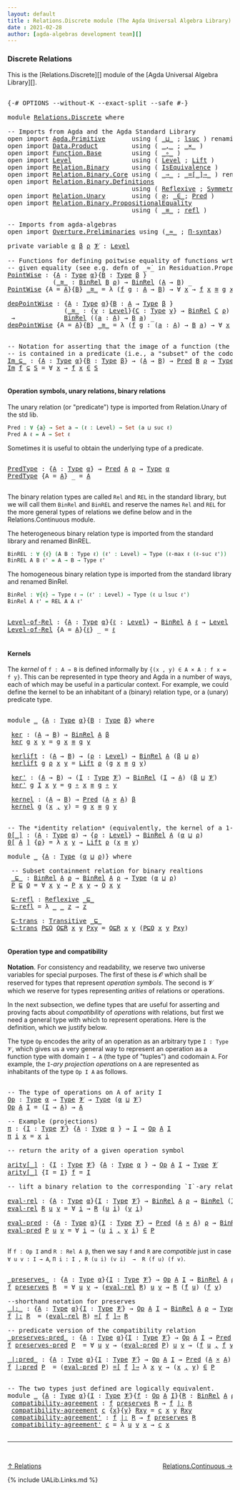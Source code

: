 ```yaml
---
layout: default
title : Relations.Discrete module (The Agda Universal Algebra Library)
date : 2021-02-28
author: [agda-algebras development team][]
---
```


### <a id="discrete-relations">Discrete Relations</a>

This is the [Relations.Discrete][] module of the [Agda Universal Algebra Library][].

<pre class="Agda">

<a id="313" class="Symbol">{-#</a> <a id="317" class="Keyword">OPTIONS</a> <a id="325" class="Pragma">--without-K</a> <a id="337" class="Pragma">--exact-split</a> <a id="351" class="Pragma">--safe</a> <a id="358" class="Symbol">#-}</a>

<a id="363" class="Keyword">module</a> <a id="370" href="Relations.Discrete.html" class="Module">Relations.Discrete</a> <a id="389" class="Keyword">where</a>

<a id="396" class="Comment">-- Imports from Agda and the Agda Standard Library</a>
<a id="447" class="Keyword">open</a> <a id="452" class="Keyword">import</a> <a id="459" href="Agda.Primitive.html" class="Module">Agda.Primitive</a>       <a id="480" class="Keyword">using</a> <a id="486" class="Symbol">(</a> <a id="488" href="Agda.Primitive.html#810" class="Primitive Operator">_⊔_</a> <a id="492" class="Symbol">;</a> <a id="494" href="Agda.Primitive.html#780" class="Primitive">lsuc</a> <a id="499" class="Symbol">)</a> <a id="501" class="Keyword">renaming</a> <a id="510" class="Symbol">(</a> <a id="512" href="Agda.Primitive.html#326" class="Primitive">Set</a> <a id="516" class="Symbol">to</a> <a id="519" class="Primitive">Type</a> <a id="524" class="Symbol">)</a>
<a id="526" class="Keyword">open</a> <a id="531" class="Keyword">import</a> <a id="538" href="Data.Product.html" class="Module">Data.Product</a>         <a id="559" class="Keyword">using</a> <a id="565" class="Symbol">(</a> <a id="567" href="Agda.Builtin.Sigma.html#236" class="InductiveConstructor Operator">_,_</a> <a id="571" class="Symbol">;</a> <a id="573" href="Data.Product.html#1167" class="Function Operator">_×_</a> <a id="577" class="Symbol">)</a>
<a id="579" class="Keyword">open</a> <a id="584" class="Keyword">import</a> <a id="591" href="Function.Base.html" class="Module">Function.Base</a>        <a id="612" class="Keyword">using</a> <a id="618" class="Symbol">(</a> <a id="620" href="Function.Base.html#1031" class="Function Operator">_∘_</a> <a id="624" class="Symbol">)</a>
<a id="626" class="Keyword">open</a> <a id="631" class="Keyword">import</a> <a id="638" href="Level.html" class="Module">Level</a>                <a id="659" class="Keyword">using</a> <a id="665" class="Symbol">(</a> <a id="667" href="Agda.Primitive.html#597" class="Postulate">Level</a> <a id="673" class="Symbol">;</a> <a id="675" href="Level.html#400" class="Record">Lift</a> <a id="680" class="Symbol">)</a>
<a id="682" class="Keyword">open</a> <a id="687" class="Keyword">import</a> <a id="694" href="Relation.Binary.html" class="Module">Relation.Binary</a>      <a id="715" class="Keyword">using</a> <a id="721" class="Symbol">(</a> <a id="723" href="Relation.Binary.Structures.html#1522" class="Record">IsEquivalence</a> <a id="737" class="Symbol">)</a>
<a id="739" class="Keyword">open</a> <a id="744" class="Keyword">import</a> <a id="751" href="Relation.Binary.Core.html" class="Module">Relation.Binary.Core</a> <a id="772" class="Keyword">using</a> <a id="778" class="Symbol">(</a> <a id="780" href="Relation.Binary.Core.html#1254" class="Function Operator">_⇒_</a> <a id="784" class="Symbol">;</a> <a id="786" href="Relation.Binary.Core.html#1460" class="Function Operator">_=[_]⇒_</a> <a id="794" class="Symbol">)</a> <a id="796" class="Keyword">renaming</a> <a id="805" class="Symbol">(</a> <a id="807" href="Relation.Binary.Core.html#766" class="Function">REL</a> <a id="811" class="Symbol">to</a> <a id="814" class="Function">BinREL</a> <a id="821" class="Symbol">;</a> <a id="823" href="Relation.Binary.Core.html#882" class="Function">Rel</a> <a id="827" class="Symbol">to</a> <a id="830" class="Function">BinRel</a> <a id="837" class="Symbol">)</a>
<a id="839" class="Keyword">open</a> <a id="844" class="Keyword">import</a> <a id="851" href="Relation.Binary.Definitions.html" class="Module">Relation.Binary.Definitions</a>
                                 <a id="912" class="Keyword">using</a> <a id="918" class="Symbol">(</a> <a id="920" href="Relation.Binary.Definitions.html#1339" class="Function">Reflexive</a> <a id="930" class="Symbol">;</a> <a id="932" href="Relation.Binary.Definitions.html#1498" class="Function">Symmetric</a> <a id="942" class="Symbol">;</a> <a id="944" href="Relation.Binary.Definitions.html#1978" class="Function">Transitive</a> <a id="955" class="Symbol">)</a>
<a id="957" class="Keyword">open</a> <a id="962" class="Keyword">import</a> <a id="969" href="Relation.Unary.html" class="Module">Relation.Unary</a>       <a id="990" class="Keyword">using</a> <a id="996" class="Symbol">(</a> <a id="998" href="Relation.Unary.html#1285" class="Function">∅</a><a id="999" class="Symbol">;</a> <a id="1001" href="Relation.Unary.html#1523" class="Function Operator">_∈_</a><a id="1004" class="Symbol">;</a> <a id="1006" href="Relation.Unary.html#1101" class="Function">Pred</a> <a id="1011" class="Symbol">)</a>
<a id="1013" class="Keyword">open</a> <a id="1018" class="Keyword">import</a> <a id="1025" href="Relation.Binary.PropositionalEquality.html" class="Module">Relation.Binary.PropositionalEquality</a>
                                 <a id="1096" class="Keyword">using</a> <a id="1102" class="Symbol">(</a> <a id="1104" href="Agda.Builtin.Equality.html#151" class="Datatype Operator">_≡_</a> <a id="1108" class="Symbol">;</a> <a id="1110" href="Agda.Builtin.Equality.html#208" class="InductiveConstructor">refl</a> <a id="1115" class="Symbol">)</a>

<a id="1118" class="Comment">-- Imports from agda-algebras</a>
<a id="1148" class="Keyword">open</a> <a id="1153" class="Keyword">import</a> <a id="1160" href="Overture.Preliminaries.html" class="Module">Overture.Preliminaries</a> <a id="1183" class="Keyword">using</a> <a id="1189" class="Symbol">(</a><a id="1190" href="Overture.Preliminaries.html#9333" class="Function Operator">_≈_</a> <a id="1194" class="Symbol">;</a> <a id="1196" href="Overture.Preliminaries.html#5854" class="Function">Π-syntax</a><a id="1204" class="Symbol">)</a>

<a id="1207" class="Keyword">private</a> <a id="1215" class="Keyword">variable</a> <a id="1224" href="Relations.Discrete.html#1224" class="Generalizable">α</a> <a id="1226" href="Relations.Discrete.html#1226" class="Generalizable">β</a> <a id="1228" href="Relations.Discrete.html#1228" class="Generalizable">ρ</a> <a id="1230" href="Relations.Discrete.html#1230" class="Generalizable">𝓥</a> <a id="1232" class="Symbol">:</a> <a id="1234" href="Agda.Primitive.html#597" class="Postulate">Level</a>

<a id="1241" class="Comment">-- Functions for defining poitwise equality of functions wrt a</a>
<a id="1304" class="Comment">-- given equality (see e.g. defn of _≈̇_ in Residuation.Properties)</a>
<a id="PointWise"></a><a id="1372" href="Relations.Discrete.html#1372" class="Function">PointWise</a> <a id="1382" class="Symbol">:</a> <a id="1384" class="Symbol">{</a><a id="1385" href="Relations.Discrete.html#1385" class="Bound">A</a> <a id="1387" class="Symbol">:</a> <a id="1389" href="Relations.Discrete.html#519" class="Primitive">Type</a> <a id="1394" href="Relations.Discrete.html#1224" class="Generalizable">α</a><a id="1395" class="Symbol">}{</a><a id="1397" href="Relations.Discrete.html#1397" class="Bound">B</a> <a id="1399" class="Symbol">:</a> <a id="1401" href="Relations.Discrete.html#519" class="Primitive">Type</a> <a id="1406" href="Relations.Discrete.html#1226" class="Generalizable">β</a> <a id="1408" class="Symbol">}</a>
            <a id="1422" class="Symbol">(</a><a id="1423" href="Relations.Discrete.html#1423" class="Bound Operator">_≋_</a> <a id="1427" class="Symbol">:</a> <a id="1429" href="Relations.Discrete.html#830" class="Function">BinRel</a> <a id="1436" href="Relations.Discrete.html#1397" class="Bound">B</a> <a id="1438" href="Relations.Discrete.html#1228" class="Generalizable">ρ</a><a id="1439" class="Symbol">)</a> <a id="1441" class="Symbol">→</a> <a id="1443" href="Relations.Discrete.html#830" class="Function">BinRel</a> <a id="1450" class="Symbol">(</a><a id="1451" href="Relations.Discrete.html#1385" class="Bound">A</a> <a id="1453" class="Symbol">→</a> <a id="1455" href="Relations.Discrete.html#1397" class="Bound">B</a><a id="1456" class="Symbol">)</a> <a id="1458" class="Symbol">_</a>
<a id="1460" href="Relations.Discrete.html#1372" class="Function">PointWise</a> <a id="1470" class="Symbol">{</a><a id="1471" class="Argument">A</a> <a id="1473" class="Symbol">=</a> <a id="1475" href="Relations.Discrete.html#1475" class="Bound">A</a><a id="1476" class="Symbol">}{</a><a id="1478" href="Relations.Discrete.html#1478" class="Bound">B</a><a id="1479" class="Symbol">}</a> <a id="1481" href="Relations.Discrete.html#1481" class="Bound Operator">_≋_</a> <a id="1485" class="Symbol">=</a> <a id="1487" class="Symbol">λ</a> <a id="1489" class="Symbol">(</a><a id="1490" href="Relations.Discrete.html#1490" class="Bound">f</a> <a id="1492" href="Relations.Discrete.html#1492" class="Bound">g</a> <a id="1494" class="Symbol">:</a> <a id="1496" href="Relations.Discrete.html#1475" class="Bound">A</a> <a id="1498" class="Symbol">→</a> <a id="1500" href="Relations.Discrete.html#1478" class="Bound">B</a><a id="1501" class="Symbol">)</a> <a id="1503" class="Symbol">→</a> <a id="1505" class="Symbol">∀</a> <a id="1507" href="Relations.Discrete.html#1507" class="Bound">x</a> <a id="1509" class="Symbol">→</a> <a id="1511" href="Relations.Discrete.html#1490" class="Bound">f</a> <a id="1513" href="Relations.Discrete.html#1507" class="Bound">x</a> <a id="1515" href="Relations.Discrete.html#1481" class="Bound Operator">≋</a> <a id="1517" href="Relations.Discrete.html#1492" class="Bound">g</a> <a id="1519" href="Relations.Discrete.html#1507" class="Bound">x</a>

<a id="depPointWise"></a><a id="1522" href="Relations.Discrete.html#1522" class="Function">depPointWise</a> <a id="1535" class="Symbol">:</a> <a id="1537" class="Symbol">{</a><a id="1538" href="Relations.Discrete.html#1538" class="Bound">A</a> <a id="1540" class="Symbol">:</a> <a id="1542" href="Relations.Discrete.html#519" class="Primitive">Type</a> <a id="1547" href="Relations.Discrete.html#1224" class="Generalizable">α</a><a id="1548" class="Symbol">}{</a><a id="1550" href="Relations.Discrete.html#1550" class="Bound">B</a> <a id="1552" class="Symbol">:</a> <a id="1554" href="Relations.Discrete.html#1538" class="Bound">A</a> <a id="1556" class="Symbol">→</a> <a id="1558" href="Relations.Discrete.html#519" class="Primitive">Type</a> <a id="1563" href="Relations.Discrete.html#1226" class="Generalizable">β</a> <a id="1565" class="Symbol">}</a>
               <a id="1582" class="Symbol">(</a><a id="1583" href="Relations.Discrete.html#1583" class="Bound Operator">_≋_</a> <a id="1587" class="Symbol">:</a> <a id="1589" class="Symbol">{</a><a id="1590" href="Relations.Discrete.html#1590" class="Bound">γ</a> <a id="1592" class="Symbol">:</a> <a id="1594" href="Agda.Primitive.html#597" class="Postulate">Level</a><a id="1599" class="Symbol">}{</a><a id="1601" href="Relations.Discrete.html#1601" class="Bound">C</a> <a id="1603" class="Symbol">:</a> <a id="1605" href="Relations.Discrete.html#519" class="Primitive">Type</a> <a id="1610" href="Relations.Discrete.html#1590" class="Bound">γ</a><a id="1611" class="Symbol">}</a> <a id="1613" class="Symbol">→</a> <a id="1615" href="Relations.Discrete.html#830" class="Function">BinRel</a> <a id="1622" href="Relations.Discrete.html#1601" class="Bound">C</a> <a id="1624" href="Relations.Discrete.html#1228" class="Generalizable">ρ</a><a id="1625" class="Symbol">)</a>
 <a id="1628" class="Symbol">→</a>             <a id="1642" href="Relations.Discrete.html#830" class="Function">BinRel</a> <a id="1649" class="Symbol">((</a><a id="1651" href="Relations.Discrete.html#1651" class="Bound">a</a> <a id="1653" class="Symbol">:</a> <a id="1655" href="Relations.Discrete.html#1538" class="Bound">A</a><a id="1656" class="Symbol">)</a> <a id="1658" class="Symbol">→</a> <a id="1660" href="Relations.Discrete.html#1550" class="Bound">B</a> <a id="1662" href="Relations.Discrete.html#1651" class="Bound">a</a><a id="1663" class="Symbol">)</a> <a id="1665" class="Symbol">_</a>
<a id="1667" href="Relations.Discrete.html#1522" class="Function">depPointWise</a> <a id="1680" class="Symbol">{</a><a id="1681" class="Argument">A</a> <a id="1683" class="Symbol">=</a> <a id="1685" href="Relations.Discrete.html#1685" class="Bound">A</a><a id="1686" class="Symbol">}{</a><a id="1688" href="Relations.Discrete.html#1688" class="Bound">B</a><a id="1689" class="Symbol">}</a> <a id="1691" href="Relations.Discrete.html#1691" class="Bound Operator">_≋_</a> <a id="1695" class="Symbol">=</a> <a id="1697" class="Symbol">λ</a> <a id="1699" class="Symbol">(</a><a id="1700" href="Relations.Discrete.html#1700" class="Bound">f</a> <a id="1702" href="Relations.Discrete.html#1702" class="Bound">g</a> <a id="1704" class="Symbol">:</a> <a id="1706" class="Symbol">(</a><a id="1707" href="Relations.Discrete.html#1707" class="Bound">a</a> <a id="1709" class="Symbol">:</a> <a id="1711" href="Relations.Discrete.html#1685" class="Bound">A</a><a id="1712" class="Symbol">)</a> <a id="1714" class="Symbol">→</a> <a id="1716" href="Relations.Discrete.html#1688" class="Bound">B</a> <a id="1718" href="Relations.Discrete.html#1707" class="Bound">a</a><a id="1719" class="Symbol">)</a> <a id="1721" class="Symbol">→</a> <a id="1723" class="Symbol">∀</a> <a id="1725" href="Relations.Discrete.html#1725" class="Bound">x</a> <a id="1727" class="Symbol">→</a> <a id="1729" href="Relations.Discrete.html#1700" class="Bound">f</a> <a id="1731" href="Relations.Discrete.html#1725" class="Bound">x</a> <a id="1733" href="Relations.Discrete.html#1691" class="Bound Operator">≋</a> <a id="1735" href="Relations.Discrete.html#1702" class="Bound">g</a> <a id="1737" href="Relations.Discrete.html#1725" class="Bound">x</a>


<a id="1741" class="Comment">-- Notation for asserting that the image of a function (the first argument)</a>
<a id="1817" class="Comment">-- is contained in a predicate (i.e., a &quot;subset&quot; of the codomain---the second argument).</a>
<a id="Im_⊆_"></a><a id="1906" href="Relations.Discrete.html#1906" class="Function Operator">Im_⊆_</a> <a id="1912" class="Symbol">:</a> <a id="1914" class="Symbol">{</a><a id="1915" href="Relations.Discrete.html#1915" class="Bound">A</a> <a id="1917" class="Symbol">:</a> <a id="1919" href="Relations.Discrete.html#519" class="Primitive">Type</a> <a id="1924" href="Relations.Discrete.html#1224" class="Generalizable">α</a><a id="1925" class="Symbol">}{</a><a id="1927" href="Relations.Discrete.html#1927" class="Bound">B</a> <a id="1929" class="Symbol">:</a> <a id="1931" href="Relations.Discrete.html#519" class="Primitive">Type</a> <a id="1936" href="Relations.Discrete.html#1226" class="Generalizable">β</a><a id="1937" class="Symbol">}</a> <a id="1939" class="Symbol">→</a> <a id="1941" class="Symbol">(</a><a id="1942" href="Relations.Discrete.html#1915" class="Bound">A</a> <a id="1944" class="Symbol">→</a> <a id="1946" href="Relations.Discrete.html#1927" class="Bound">B</a><a id="1947" class="Symbol">)</a> <a id="1949" class="Symbol">→</a> <a id="1951" href="Relation.Unary.html#1101" class="Function">Pred</a> <a id="1956" href="Relations.Discrete.html#1927" class="Bound">B</a> <a id="1958" href="Relations.Discrete.html#1228" class="Generalizable">ρ</a> <a id="1960" class="Symbol">→</a> <a id="1962" href="Relations.Discrete.html#519" class="Primitive">Type</a> <a id="1967" class="Symbol">(</a><a id="1968" href="Relations.Discrete.html#1224" class="Generalizable">α</a> <a id="1970" href="Agda.Primitive.html#810" class="Primitive Operator">⊔</a> <a id="1972" href="Relations.Discrete.html#1228" class="Generalizable">ρ</a><a id="1973" class="Symbol">)</a>
<a id="1975" href="Relations.Discrete.html#1906" class="Function Operator">Im</a> <a id="1978" href="Relations.Discrete.html#1978" class="Bound">f</a> <a id="1980" href="Relations.Discrete.html#1906" class="Function Operator">⊆</a> <a id="1982" href="Relations.Discrete.html#1982" class="Bound">S</a> <a id="1984" class="Symbol">=</a> <a id="1986" class="Symbol">∀</a> <a id="1988" href="Relations.Discrete.html#1988" class="Bound">x</a> <a id="1990" class="Symbol">→</a> <a id="1992" href="Relations.Discrete.html#1978" class="Bound">f</a> <a id="1994" href="Relations.Discrete.html#1988" class="Bound">x</a> <a id="1996" href="Relation.Unary.html#1523" class="Function Operator">∈</a> <a id="1998" href="Relations.Discrete.html#1982" class="Bound">S</a>

</pre>


#### <a id="operation-symbols-unary-relations-binary-relations">Operation symbols, unary relations, binary relations</a>

The unary relation (or "predicate") type is imported from Relation.Unary of the std lib.

```agda
Pred : ∀ {a} → Set a → (ℓ : Level) → Set (a ⊔ suc ℓ)
Pred A ℓ = A → Set ℓ
```
Sometimes it is useful to obtain the underlying type of a predicate.

<pre class="Agda">

<a id="PredType"></a><a id="2396" href="Relations.Discrete.html#2396" class="Function">PredType</a> <a id="2405" class="Symbol">:</a> <a id="2407" class="Symbol">{</a><a id="2408" href="Relations.Discrete.html#2408" class="Bound">A</a> <a id="2410" class="Symbol">:</a> <a id="2412" href="Relations.Discrete.html#519" class="Primitive">Type</a> <a id="2417" href="Relations.Discrete.html#1224" class="Generalizable">α</a><a id="2418" class="Symbol">}</a> <a id="2420" class="Symbol">→</a> <a id="2422" href="Relation.Unary.html#1101" class="Function">Pred</a> <a id="2427" href="Relations.Discrete.html#2408" class="Bound">A</a> <a id="2429" href="Relations.Discrete.html#1228" class="Generalizable">ρ</a> <a id="2431" class="Symbol">→</a> <a id="2433" href="Relations.Discrete.html#519" class="Primitive">Type</a> <a id="2438" href="Relations.Discrete.html#1224" class="Generalizable">α</a>
<a id="2440" href="Relations.Discrete.html#2396" class="Function">PredType</a> <a id="2449" class="Symbol">{</a><a id="2450" class="Argument">A</a> <a id="2452" class="Symbol">=</a> <a id="2454" href="Relations.Discrete.html#2454" class="Bound">A</a><a id="2455" class="Symbol">}</a> <a id="2457" class="Symbol">_</a> <a id="2459" class="Symbol">=</a> <a id="2461" href="Relations.Discrete.html#2454" class="Bound">A</a>

</pre>

The binary relation types are called `Rel` and `REL` in the standard library, but we
will call them `BinRel` and `BinREL` and reserve the names `Rel` and `REL` for the more
general types of relations we define below and in the Relations.Continuous module.

The heterogeneous binary relation type is imported from the standard library and renamed BinREL.

```agda
BinREL : ∀ {ℓ} (A B : Type ℓ) (ℓ' : Level) → Type (ℓ-max ℓ (ℓ-suc ℓ'))
BinREL A B ℓ' = A → B → Type ℓ'
```

The homogeneous binary relation type is imported from the standard
library and renamed BinRel.

```agda
BinRel : ∀{ℓ} → Type ℓ → (ℓ' : Level) → Type (ℓ ⊔ lsuc ℓ')
BinRel A ℓ' = REL A A ℓ'
```

<pre class="Agda">

<a id="Level-of-Rel"></a><a id="3154" href="Relations.Discrete.html#3154" class="Function">Level-of-Rel</a> <a id="3167" class="Symbol">:</a> <a id="3169" class="Symbol">{</a><a id="3170" href="Relations.Discrete.html#3170" class="Bound">A</a> <a id="3172" class="Symbol">:</a> <a id="3174" href="Relations.Discrete.html#519" class="Primitive">Type</a> <a id="3179" href="Relations.Discrete.html#1224" class="Generalizable">α</a><a id="3180" class="Symbol">}{</a><a id="3182" href="Relations.Discrete.html#3182" class="Bound">ℓ</a> <a id="3184" class="Symbol">:</a> <a id="3186" href="Agda.Primitive.html#597" class="Postulate">Level</a><a id="3191" class="Symbol">}</a> <a id="3193" class="Symbol">→</a> <a id="3195" href="Relations.Discrete.html#830" class="Function">BinRel</a> <a id="3202" href="Relations.Discrete.html#3170" class="Bound">A</a> <a id="3204" href="Relations.Discrete.html#3182" class="Bound">ℓ</a> <a id="3206" class="Symbol">→</a> <a id="3208" href="Agda.Primitive.html#597" class="Postulate">Level</a>
<a id="3214" href="Relations.Discrete.html#3154" class="Function">Level-of-Rel</a> <a id="3227" class="Symbol">{</a><a id="3228" class="Argument">A</a> <a id="3230" class="Symbol">=</a> <a id="3232" href="Relations.Discrete.html#3232" class="Bound">A</a><a id="3233" class="Symbol">}{</a><a id="3235" href="Relations.Discrete.html#3235" class="Bound">ℓ</a><a id="3236" class="Symbol">}</a> <a id="3238" class="Symbol">_</a> <a id="3240" class="Symbol">=</a> <a id="3242" href="Relations.Discrete.html#3235" class="Bound">ℓ</a>

</pre>


#### <a id="kernels">Kernels</a>

The *kernel* of `f : A → B` is defined informally by `{(x , y) ∈ A × A : f x = f y}`.
This can be represented in type theory and Agda in a number of ways, each of which
may be useful in a particular context. For example, we could define the kernel
to be an inhabitant of a (binary) relation type, or a (unary) predicate type.

<pre class="Agda">

<a id="3633" class="Keyword">module</a> <a id="3640" href="Relations.Discrete.html#3640" class="Module">_</a> <a id="3642" class="Symbol">{</a><a id="3643" href="Relations.Discrete.html#3643" class="Bound">A</a> <a id="3645" class="Symbol">:</a> <a id="3647" href="Relations.Discrete.html#519" class="Primitive">Type</a> <a id="3652" href="Relations.Discrete.html#1224" class="Generalizable">α</a><a id="3653" class="Symbol">}{</a><a id="3655" href="Relations.Discrete.html#3655" class="Bound">B</a> <a id="3657" class="Symbol">:</a> <a id="3659" href="Relations.Discrete.html#519" class="Primitive">Type</a> <a id="3664" href="Relations.Discrete.html#1226" class="Generalizable">β</a><a id="3665" class="Symbol">}</a> <a id="3667" class="Keyword">where</a>

 <a id="3675" href="Relations.Discrete.html#3675" class="Function">ker</a> <a id="3679" class="Symbol">:</a> <a id="3681" class="Symbol">(</a><a id="3682" href="Relations.Discrete.html#3643" class="Bound">A</a> <a id="3684" class="Symbol">→</a> <a id="3686" href="Relations.Discrete.html#3655" class="Bound">B</a><a id="3687" class="Symbol">)</a> <a id="3689" class="Symbol">→</a> <a id="3691" href="Relations.Discrete.html#830" class="Function">BinRel</a> <a id="3698" href="Relations.Discrete.html#3643" class="Bound">A</a> <a id="3700" href="Relations.Discrete.html#3664" class="Bound">β</a>
 <a id="3703" href="Relations.Discrete.html#3675" class="Function">ker</a> <a id="3707" href="Relations.Discrete.html#3707" class="Bound">g</a> <a id="3709" href="Relations.Discrete.html#3709" class="Bound">x</a> <a id="3711" href="Relations.Discrete.html#3711" class="Bound">y</a> <a id="3713" class="Symbol">=</a> <a id="3715" href="Relations.Discrete.html#3707" class="Bound">g</a> <a id="3717" href="Relations.Discrete.html#3709" class="Bound">x</a> <a id="3719" href="Agda.Builtin.Equality.html#151" class="Datatype Operator">≡</a> <a id="3721" href="Relations.Discrete.html#3707" class="Bound">g</a> <a id="3723" href="Relations.Discrete.html#3711" class="Bound">y</a>

 <a id="3727" href="Relations.Discrete.html#3727" class="Function">kerlift</a> <a id="3735" class="Symbol">:</a> <a id="3737" class="Symbol">(</a><a id="3738" href="Relations.Discrete.html#3643" class="Bound">A</a> <a id="3740" class="Symbol">→</a> <a id="3742" href="Relations.Discrete.html#3655" class="Bound">B</a><a id="3743" class="Symbol">)</a> <a id="3745" class="Symbol">→</a> <a id="3747" class="Symbol">(</a><a id="3748" href="Relations.Discrete.html#3748" class="Bound">ρ</a> <a id="3750" class="Symbol">:</a> <a id="3752" href="Agda.Primitive.html#597" class="Postulate">Level</a><a id="3757" class="Symbol">)</a> <a id="3759" class="Symbol">→</a> <a id="3761" href="Relations.Discrete.html#830" class="Function">BinRel</a> <a id="3768" href="Relations.Discrete.html#3643" class="Bound">A</a> <a id="3770" class="Symbol">(</a><a id="3771" href="Relations.Discrete.html#3664" class="Bound">β</a> <a id="3773" href="Agda.Primitive.html#810" class="Primitive Operator">⊔</a> <a id="3775" href="Relations.Discrete.html#3748" class="Bound">ρ</a><a id="3776" class="Symbol">)</a>
 <a id="3779" href="Relations.Discrete.html#3727" class="Function">kerlift</a> <a id="3787" href="Relations.Discrete.html#3787" class="Bound">g</a> <a id="3789" href="Relations.Discrete.html#3789" class="Bound">ρ</a> <a id="3791" href="Relations.Discrete.html#3791" class="Bound">x</a> <a id="3793" href="Relations.Discrete.html#3793" class="Bound">y</a> <a id="3795" class="Symbol">=</a> <a id="3797" href="Level.html#400" class="Record">Lift</a> <a id="3802" href="Relations.Discrete.html#3789" class="Bound">ρ</a> <a id="3804" class="Symbol">(</a><a id="3805" href="Relations.Discrete.html#3787" class="Bound">g</a> <a id="3807" href="Relations.Discrete.html#3791" class="Bound">x</a> <a id="3809" href="Agda.Builtin.Equality.html#151" class="Datatype Operator">≡</a> <a id="3811" href="Relations.Discrete.html#3787" class="Bound">g</a> <a id="3813" href="Relations.Discrete.html#3793" class="Bound">y</a><a id="3814" class="Symbol">)</a>

 <a id="3818" href="Relations.Discrete.html#3818" class="Function">ker&#39;</a> <a id="3823" class="Symbol">:</a> <a id="3825" class="Symbol">(</a><a id="3826" href="Relations.Discrete.html#3643" class="Bound">A</a> <a id="3828" class="Symbol">→</a> <a id="3830" href="Relations.Discrete.html#3655" class="Bound">B</a><a id="3831" class="Symbol">)</a> <a id="3833" class="Symbol">→</a> <a id="3835" class="Symbol">(</a><a id="3836" href="Relations.Discrete.html#3836" class="Bound">I</a> <a id="3838" class="Symbol">:</a> <a id="3840" href="Relations.Discrete.html#519" class="Primitive">Type</a> <a id="3845" href="Relations.Discrete.html#1230" class="Generalizable">𝓥</a><a id="3846" class="Symbol">)</a> <a id="3848" class="Symbol">→</a> <a id="3850" href="Relations.Discrete.html#830" class="Function">BinRel</a> <a id="3857" class="Symbol">(</a><a id="3858" href="Relations.Discrete.html#3836" class="Bound">I</a> <a id="3860" class="Symbol">→</a> <a id="3862" href="Relations.Discrete.html#3643" class="Bound">A</a><a id="3863" class="Symbol">)</a> <a id="3865" class="Symbol">(</a><a id="3866" href="Relations.Discrete.html#3664" class="Bound">β</a> <a id="3868" href="Agda.Primitive.html#810" class="Primitive Operator">⊔</a> <a id="3870" href="Relations.Discrete.html#1230" class="Generalizable">𝓥</a><a id="3871" class="Symbol">)</a>
 <a id="3874" href="Relations.Discrete.html#3818" class="Function">ker&#39;</a> <a id="3879" href="Relations.Discrete.html#3879" class="Bound">g</a> <a id="3881" href="Relations.Discrete.html#3881" class="Bound">I</a> <a id="3883" href="Relations.Discrete.html#3883" class="Bound">x</a> <a id="3885" href="Relations.Discrete.html#3885" class="Bound">y</a> <a id="3887" class="Symbol">=</a> <a id="3889" href="Relations.Discrete.html#3879" class="Bound">g</a> <a id="3891" href="Function.Base.html#1031" class="Function Operator">∘</a> <a id="3893" href="Relations.Discrete.html#3883" class="Bound">x</a> <a id="3895" href="Agda.Builtin.Equality.html#151" class="Datatype Operator">≡</a> <a id="3897" href="Relations.Discrete.html#3879" class="Bound">g</a> <a id="3899" href="Function.Base.html#1031" class="Function Operator">∘</a> <a id="3901" href="Relations.Discrete.html#3885" class="Bound">y</a>

 <a id="3905" href="Relations.Discrete.html#3905" class="Function">kernel</a> <a id="3912" class="Symbol">:</a> <a id="3914" class="Symbol">(</a><a id="3915" href="Relations.Discrete.html#3643" class="Bound">A</a> <a id="3917" class="Symbol">→</a> <a id="3919" href="Relations.Discrete.html#3655" class="Bound">B</a><a id="3920" class="Symbol">)</a> <a id="3922" class="Symbol">→</a> <a id="3924" href="Relation.Unary.html#1101" class="Function">Pred</a> <a id="3929" class="Symbol">(</a><a id="3930" href="Relations.Discrete.html#3643" class="Bound">A</a> <a id="3932" href="Data.Product.html#1167" class="Function Operator">×</a> <a id="3934" href="Relations.Discrete.html#3643" class="Bound">A</a><a id="3935" class="Symbol">)</a> <a id="3937" href="Relations.Discrete.html#3664" class="Bound">β</a>
 <a id="3940" href="Relations.Discrete.html#3905" class="Function">kernel</a> <a id="3947" href="Relations.Discrete.html#3947" class="Bound">g</a> <a id="3949" class="Symbol">(</a><a id="3950" href="Relations.Discrete.html#3950" class="Bound">x</a> <a id="3952" href="Agda.Builtin.Sigma.html#236" class="InductiveConstructor Operator">,</a> <a id="3954" href="Relations.Discrete.html#3954" class="Bound">y</a><a id="3955" class="Symbol">)</a> <a id="3957" class="Symbol">=</a> <a id="3959" href="Relations.Discrete.html#3947" class="Bound">g</a> <a id="3961" href="Relations.Discrete.html#3950" class="Bound">x</a> <a id="3963" href="Agda.Builtin.Equality.html#151" class="Datatype Operator">≡</a> <a id="3965" href="Relations.Discrete.html#3947" class="Bound">g</a> <a id="3967" href="Relations.Discrete.html#3954" class="Bound">y</a>


<a id="3971" class="Comment">-- The *identity relation* (equivalently, the kernel of a 1-to-1 function)</a>
<a id="0[_]"></a><a id="4046" href="Relations.Discrete.html#4046" class="Function Operator">0[_]</a> <a id="4051" class="Symbol">:</a> <a id="4053" class="Symbol">(</a><a id="4054" href="Relations.Discrete.html#4054" class="Bound">A</a> <a id="4056" class="Symbol">:</a> <a id="4058" href="Relations.Discrete.html#519" class="Primitive">Type</a> <a id="4063" href="Relations.Discrete.html#1224" class="Generalizable">α</a><a id="4064" class="Symbol">)</a> <a id="4066" class="Symbol">→</a> <a id="4068" class="Symbol">{</a><a id="4069" href="Relations.Discrete.html#4069" class="Bound">ρ</a> <a id="4071" class="Symbol">:</a> <a id="4073" href="Agda.Primitive.html#597" class="Postulate">Level</a><a id="4078" class="Symbol">}</a> <a id="4080" class="Symbol">→</a> <a id="4082" href="Relations.Discrete.html#830" class="Function">BinRel</a> <a id="4089" href="Relations.Discrete.html#4054" class="Bound">A</a> <a id="4091" class="Symbol">(</a><a id="4092" href="Relations.Discrete.html#1224" class="Generalizable">α</a> <a id="4094" href="Agda.Primitive.html#810" class="Primitive Operator">⊔</a> <a id="4096" href="Relations.Discrete.html#4069" class="Bound">ρ</a><a id="4097" class="Symbol">)</a>
<a id="4099" href="Relations.Discrete.html#4046" class="Function Operator">0[</a> <a id="4102" href="Relations.Discrete.html#4102" class="Bound">A</a> <a id="4104" href="Relations.Discrete.html#4046" class="Function Operator">]</a> <a id="4106" class="Symbol">{</a><a id="4107" href="Relations.Discrete.html#4107" class="Bound">ρ</a><a id="4108" class="Symbol">}</a> <a id="4110" class="Symbol">=</a> <a id="4112" class="Symbol">λ</a> <a id="4114" href="Relations.Discrete.html#4114" class="Bound">x</a> <a id="4116" href="Relations.Discrete.html#4116" class="Bound">y</a> <a id="4118" class="Symbol">→</a> <a id="4120" href="Level.html#400" class="Record">Lift</a> <a id="4125" href="Relations.Discrete.html#4107" class="Bound">ρ</a> <a id="4127" class="Symbol">(</a><a id="4128" href="Relations.Discrete.html#4114" class="Bound">x</a> <a id="4130" href="Agda.Builtin.Equality.html#151" class="Datatype Operator">≡</a> <a id="4132" href="Relations.Discrete.html#4116" class="Bound">y</a><a id="4133" class="Symbol">)</a>

<a id="4136" class="Keyword">module</a> <a id="4143" href="Relations.Discrete.html#4143" class="Module">_</a> <a id="4145" class="Symbol">{</a><a id="4146" href="Relations.Discrete.html#4146" class="Bound">A</a> <a id="4148" class="Symbol">:</a> <a id="4150" href="Relations.Discrete.html#519" class="Primitive">Type</a> <a id="4155" class="Symbol">(</a><a id="4156" href="Relations.Discrete.html#1224" class="Generalizable">α</a> <a id="4158" href="Agda.Primitive.html#810" class="Primitive Operator">⊔</a> <a id="4160" href="Relations.Discrete.html#1228" class="Generalizable">ρ</a><a id="4161" class="Symbol">)}</a> <a id="4164" class="Keyword">where</a>

 <a id="4172" class="Comment">-- Subset containment relation for binary realtions</a>
 <a id="4225" href="Relations.Discrete.html#4225" class="Function Operator">_⊑_</a> <a id="4229" class="Symbol">:</a> <a id="4231" href="Relations.Discrete.html#830" class="Function">BinRel</a> <a id="4238" href="Relations.Discrete.html#4146" class="Bound">A</a> <a id="4240" href="Relations.Discrete.html#4160" class="Bound">ρ</a> <a id="4242" class="Symbol">→</a> <a id="4244" href="Relations.Discrete.html#830" class="Function">BinRel</a> <a id="4251" href="Relations.Discrete.html#4146" class="Bound">A</a> <a id="4253" href="Relations.Discrete.html#4160" class="Bound">ρ</a> <a id="4255" class="Symbol">→</a> <a id="4257" href="Relations.Discrete.html#519" class="Primitive">Type</a> <a id="4262" class="Symbol">(</a><a id="4263" href="Relations.Discrete.html#4156" class="Bound">α</a> <a id="4265" href="Agda.Primitive.html#810" class="Primitive Operator">⊔</a> <a id="4267" href="Relations.Discrete.html#4160" class="Bound">ρ</a><a id="4268" class="Symbol">)</a>
 <a id="4271" href="Relations.Discrete.html#4271" class="Bound">P</a> <a id="4273" href="Relations.Discrete.html#4225" class="Function Operator">⊑</a> <a id="4275" href="Relations.Discrete.html#4275" class="Bound">Q</a> <a id="4277" class="Symbol">=</a> <a id="4279" class="Symbol">∀</a> <a id="4281" href="Relations.Discrete.html#4281" class="Bound">x</a> <a id="4283" href="Relations.Discrete.html#4283" class="Bound">y</a> <a id="4285" class="Symbol">→</a> <a id="4287" href="Relations.Discrete.html#4271" class="Bound">P</a> <a id="4289" href="Relations.Discrete.html#4281" class="Bound">x</a> <a id="4291" href="Relations.Discrete.html#4283" class="Bound">y</a> <a id="4293" class="Symbol">→</a> <a id="4295" href="Relations.Discrete.html#4275" class="Bound">Q</a> <a id="4297" href="Relations.Discrete.html#4281" class="Bound">x</a> <a id="4299" href="Relations.Discrete.html#4283" class="Bound">y</a>

 <a id="4303" href="Relations.Discrete.html#4303" class="Function">⊑-refl</a> <a id="4310" class="Symbol">:</a> <a id="4312" href="Relation.Binary.Definitions.html#1339" class="Function">Reflexive</a> <a id="4322" href="Relations.Discrete.html#4225" class="Function Operator">_⊑_</a>
 <a id="4327" href="Relations.Discrete.html#4303" class="Function">⊑-refl</a> <a id="4334" class="Symbol">=</a> <a id="4336" class="Symbol">λ</a> <a id="4338" href="Relations.Discrete.html#4338" class="Bound">_</a> <a id="4340" href="Relations.Discrete.html#4340" class="Bound">_</a> <a id="4342" href="Relations.Discrete.html#4342" class="Bound">z</a> <a id="4344" class="Symbol">→</a> <a id="4346" href="Relations.Discrete.html#4342" class="Bound">z</a>

 <a id="4350" href="Relations.Discrete.html#4350" class="Function">⊑-trans</a> <a id="4358" class="Symbol">:</a> <a id="4360" href="Relation.Binary.Definitions.html#1978" class="Function">Transitive</a> <a id="4371" href="Relations.Discrete.html#4225" class="Function Operator">_⊑_</a>
 <a id="4376" href="Relations.Discrete.html#4350" class="Function">⊑-trans</a> <a id="4384" href="Relations.Discrete.html#4384" class="Bound">P⊑Q</a> <a id="4388" href="Relations.Discrete.html#4388" class="Bound">Q⊑R</a> <a id="4392" href="Relations.Discrete.html#4392" class="Bound">x</a> <a id="4394" href="Relations.Discrete.html#4394" class="Bound">y</a> <a id="4396" href="Relations.Discrete.html#4396" class="Bound">Pxy</a> <a id="4400" class="Symbol">=</a> <a id="4402" href="Relations.Discrete.html#4388" class="Bound">Q⊑R</a> <a id="4406" href="Relations.Discrete.html#4392" class="Bound">x</a> <a id="4408" href="Relations.Discrete.html#4394" class="Bound">y</a> <a id="4410" class="Symbol">(</a><a id="4411" href="Relations.Discrete.html#4384" class="Bound">P⊑Q</a> <a id="4415" href="Relations.Discrete.html#4392" class="Bound">x</a> <a id="4417" href="Relations.Discrete.html#4394" class="Bound">y</a> <a id="4419" href="Relations.Discrete.html#4396" class="Bound">Pxy</a><a id="4422" class="Symbol">)</a>

</pre>


#### <a id="operation-type-and-compatibility">Operation type and compatibility</a>

**Notation**. For consistency and readability, we reserve two universe variables for
special purposes.  The first of these is 𝓞 which shall be reserved for types that
represent *operation symbols*. The second is 𝓥 which we
reserve for types representing *arities* of relations or operations.

In the next subsection, we define types that are useful for asserting and proving
facts about *compatibility* of *operations* with relations, but first we need a
general type with which to represent operations.  Here is the definition, which we
justify below.

The type `Op` encodes the arity of an operation as an arbitrary type `I : Type 𝓥`,
which gives us a very general way to represent an operation as a function type with
domain `I → A` (the type of "tuples") and codomain `A`. For example, the `I`-*ary
projection operations* on `A` are represented as inhabitants of the type `Op I A` as
follows.

<pre class="Agda">

<a id="5434" class="Comment">-- The type of operations on A of arity I</a>
<a id="Op"></a><a id="5476" href="Relations.Discrete.html#5476" class="Function">Op</a> <a id="5479" class="Symbol">:</a> <a id="5481" href="Relations.Discrete.html#519" class="Primitive">Type</a> <a id="5486" href="Relations.Discrete.html#1224" class="Generalizable">α</a> <a id="5488" class="Symbol">→</a> <a id="5490" href="Relations.Discrete.html#519" class="Primitive">Type</a> <a id="5495" href="Relations.Discrete.html#1230" class="Generalizable">𝓥</a> <a id="5497" class="Symbol">→</a> <a id="5499" href="Relations.Discrete.html#519" class="Primitive">Type</a> <a id="5504" class="Symbol">(</a><a id="5505" href="Relations.Discrete.html#1224" class="Generalizable">α</a> <a id="5507" href="Agda.Primitive.html#810" class="Primitive Operator">⊔</a> <a id="5509" href="Relations.Discrete.html#1230" class="Generalizable">𝓥</a><a id="5510" class="Symbol">)</a>
<a id="5512" href="Relations.Discrete.html#5476" class="Function">Op</a> <a id="5515" href="Relations.Discrete.html#5515" class="Bound">A</a> <a id="5517" href="Relations.Discrete.html#5517" class="Bound">I</a> <a id="5519" class="Symbol">=</a> <a id="5521" class="Symbol">(</a><a id="5522" href="Relations.Discrete.html#5517" class="Bound">I</a> <a id="5524" class="Symbol">→</a> <a id="5526" href="Relations.Discrete.html#5515" class="Bound">A</a><a id="5527" class="Symbol">)</a> <a id="5529" class="Symbol">→</a> <a id="5531" href="Relations.Discrete.html#5515" class="Bound">A</a>

<a id="5534" class="Comment">-- Example (projections)</a>
<a id="π"></a><a id="5559" href="Relations.Discrete.html#5559" class="Function">π</a> <a id="5561" class="Symbol">:</a> <a id="5563" class="Symbol">{</a><a id="5564" href="Relations.Discrete.html#5564" class="Bound">I</a> <a id="5566" class="Symbol">:</a> <a id="5568" href="Relations.Discrete.html#519" class="Primitive">Type</a> <a id="5573" href="Relations.Discrete.html#1230" class="Generalizable">𝓥</a><a id="5574" class="Symbol">}</a> <a id="5576" class="Symbol">{</a><a id="5577" href="Relations.Discrete.html#5577" class="Bound">A</a> <a id="5579" class="Symbol">:</a> <a id="5581" href="Relations.Discrete.html#519" class="Primitive">Type</a> <a id="5586" href="Relations.Discrete.html#1224" class="Generalizable">α</a> <a id="5588" class="Symbol">}</a> <a id="5590" class="Symbol">→</a> <a id="5592" href="Relations.Discrete.html#5564" class="Bound">I</a> <a id="5594" class="Symbol">→</a> <a id="5596" href="Relations.Discrete.html#5476" class="Function">Op</a> <a id="5599" href="Relations.Discrete.html#5577" class="Bound">A</a> <a id="5601" href="Relations.Discrete.html#5564" class="Bound">I</a>
<a id="5603" href="Relations.Discrete.html#5559" class="Function">π</a> <a id="5605" href="Relations.Discrete.html#5605" class="Bound">i</a> <a id="5607" href="Relations.Discrete.html#5607" class="Bound">x</a> <a id="5609" class="Symbol">=</a> <a id="5611" href="Relations.Discrete.html#5607" class="Bound">x</a> <a id="5613" href="Relations.Discrete.html#5605" class="Bound">i</a>

<a id="5616" class="Comment">-- return the arity of a given operation symbol</a>

<a id="arity[_]"></a><a id="5665" href="Relations.Discrete.html#5665" class="Function Operator">arity[_]</a> <a id="5674" class="Symbol">:</a> <a id="5676" class="Symbol">{</a><a id="5677" href="Relations.Discrete.html#5677" class="Bound">I</a> <a id="5679" class="Symbol">:</a> <a id="5681" href="Relations.Discrete.html#519" class="Primitive">Type</a> <a id="5686" href="Relations.Discrete.html#1230" class="Generalizable">𝓥</a><a id="5687" class="Symbol">}</a> <a id="5689" class="Symbol">{</a><a id="5690" href="Relations.Discrete.html#5690" class="Bound">A</a> <a id="5692" class="Symbol">:</a> <a id="5694" href="Relations.Discrete.html#519" class="Primitive">Type</a> <a id="5699" href="Relations.Discrete.html#1224" class="Generalizable">α</a> <a id="5701" class="Symbol">}</a> <a id="5703" class="Symbol">→</a> <a id="5705" href="Relations.Discrete.html#5476" class="Function">Op</a> <a id="5708" href="Relations.Discrete.html#5690" class="Bound">A</a> <a id="5710" href="Relations.Discrete.html#5677" class="Bound">I</a> <a id="5712" class="Symbol">→</a> <a id="5714" href="Relations.Discrete.html#519" class="Primitive">Type</a> <a id="5719" href="Relations.Discrete.html#1230" class="Generalizable">𝓥</a>
<a id="5721" href="Relations.Discrete.html#5665" class="Function Operator">arity[_]</a> <a id="5730" class="Symbol">{</a><a id="5731" class="Argument">I</a> <a id="5733" class="Symbol">=</a> <a id="5735" href="Relations.Discrete.html#5735" class="Bound">I</a><a id="5736" class="Symbol">}</a> <a id="5738" href="Relations.Discrete.html#5738" class="Bound">f</a> <a id="5740" class="Symbol">=</a> <a id="5742" href="Relations.Discrete.html#5735" class="Bound">I</a>

<a id="5745" class="Comment">-- lift a binary relation to the corresponding `I`-ary relation.</a>

<a id="eval-rel"></a><a id="5811" href="Relations.Discrete.html#5811" class="Function">eval-rel</a> <a id="5820" class="Symbol">:</a> <a id="5822" class="Symbol">{</a><a id="5823" href="Relations.Discrete.html#5823" class="Bound">A</a> <a id="5825" class="Symbol">:</a> <a id="5827" href="Relations.Discrete.html#519" class="Primitive">Type</a> <a id="5832" href="Relations.Discrete.html#1224" class="Generalizable">α</a><a id="5833" class="Symbol">}{</a><a id="5835" href="Relations.Discrete.html#5835" class="Bound">I</a> <a id="5837" class="Symbol">:</a> <a id="5839" href="Relations.Discrete.html#519" class="Primitive">Type</a> <a id="5844" href="Relations.Discrete.html#1230" class="Generalizable">𝓥</a><a id="5845" class="Symbol">}</a> <a id="5847" class="Symbol">→</a> <a id="5849" href="Relations.Discrete.html#830" class="Function">BinRel</a> <a id="5856" href="Relations.Discrete.html#5823" class="Bound">A</a> <a id="5858" href="Relations.Discrete.html#1228" class="Generalizable">ρ</a> <a id="5860" class="Symbol">→</a> <a id="5862" href="Relations.Discrete.html#830" class="Function">BinRel</a> <a id="5869" class="Symbol">(</a><a id="5870" href="Relations.Discrete.html#5835" class="Bound">I</a> <a id="5872" class="Symbol">→</a> <a id="5874" href="Relations.Discrete.html#5823" class="Bound">A</a><a id="5875" class="Symbol">)</a> <a id="5877" class="Symbol">(</a><a id="5878" href="Relations.Discrete.html#1230" class="Generalizable">𝓥</a> <a id="5880" href="Agda.Primitive.html#810" class="Primitive Operator">⊔</a> <a id="5882" href="Relations.Discrete.html#1228" class="Generalizable">ρ</a><a id="5883" class="Symbol">)</a>
<a id="5885" href="Relations.Discrete.html#5811" class="Function">eval-rel</a> <a id="5894" href="Relations.Discrete.html#5894" class="Bound">R</a> <a id="5896" href="Relations.Discrete.html#5896" class="Bound">u</a> <a id="5898" href="Relations.Discrete.html#5898" class="Bound">v</a> <a id="5900" class="Symbol">=</a> <a id="5902" class="Symbol">∀</a> <a id="5904" href="Relations.Discrete.html#5904" class="Bound">i</a> <a id="5906" class="Symbol">→</a> <a id="5908" href="Relations.Discrete.html#5894" class="Bound">R</a> <a id="5910" class="Symbol">(</a><a id="5911" href="Relations.Discrete.html#5896" class="Bound">u</a> <a id="5913" href="Relations.Discrete.html#5904" class="Bound">i</a><a id="5914" class="Symbol">)</a> <a id="5916" class="Symbol">(</a><a id="5917" href="Relations.Discrete.html#5898" class="Bound">v</a> <a id="5919" href="Relations.Discrete.html#5904" class="Bound">i</a><a id="5920" class="Symbol">)</a>

<a id="eval-pred"></a><a id="5923" href="Relations.Discrete.html#5923" class="Function">eval-pred</a> <a id="5933" class="Symbol">:</a> <a id="5935" class="Symbol">{</a><a id="5936" href="Relations.Discrete.html#5936" class="Bound">A</a> <a id="5938" class="Symbol">:</a> <a id="5940" href="Relations.Discrete.html#519" class="Primitive">Type</a> <a id="5945" href="Relations.Discrete.html#1224" class="Generalizable">α</a><a id="5946" class="Symbol">}{</a><a id="5948" href="Relations.Discrete.html#5948" class="Bound">I</a> <a id="5950" class="Symbol">:</a> <a id="5952" href="Relations.Discrete.html#519" class="Primitive">Type</a> <a id="5957" href="Relations.Discrete.html#1230" class="Generalizable">𝓥</a><a id="5958" class="Symbol">}</a> <a id="5960" class="Symbol">→</a> <a id="5962" href="Relation.Unary.html#1101" class="Function">Pred</a> <a id="5967" class="Symbol">(</a><a id="5968" href="Relations.Discrete.html#5936" class="Bound">A</a> <a id="5970" href="Data.Product.html#1167" class="Function Operator">×</a> <a id="5972" href="Relations.Discrete.html#5936" class="Bound">A</a><a id="5973" class="Symbol">)</a> <a id="5975" href="Relations.Discrete.html#1228" class="Generalizable">ρ</a> <a id="5977" class="Symbol">→</a> <a id="5979" href="Relations.Discrete.html#830" class="Function">BinRel</a> <a id="5986" class="Symbol">(</a><a id="5987" href="Relations.Discrete.html#5948" class="Bound">I</a> <a id="5989" class="Symbol">→</a> <a id="5991" href="Relations.Discrete.html#5936" class="Bound">A</a><a id="5992" class="Symbol">)</a> <a id="5994" class="Symbol">(</a><a id="5995" href="Relations.Discrete.html#1230" class="Generalizable">𝓥</a> <a id="5997" href="Agda.Primitive.html#810" class="Primitive Operator">⊔</a> <a id="5999" href="Relations.Discrete.html#1228" class="Generalizable">ρ</a><a id="6000" class="Symbol">)</a>
<a id="6002" href="Relations.Discrete.html#5923" class="Function">eval-pred</a> <a id="6012" href="Relations.Discrete.html#6012" class="Bound">P</a> <a id="6014" href="Relations.Discrete.html#6014" class="Bound">u</a> <a id="6016" href="Relations.Discrete.html#6016" class="Bound">v</a> <a id="6018" class="Symbol">=</a> <a id="6020" class="Symbol">∀</a> <a id="6022" href="Relations.Discrete.html#6022" class="Bound">i</a> <a id="6024" class="Symbol">→</a> <a id="6026" class="Symbol">(</a><a id="6027" href="Relations.Discrete.html#6014" class="Bound">u</a> <a id="6029" href="Relations.Discrete.html#6022" class="Bound">i</a> <a id="6031" href="Agda.Builtin.Sigma.html#236" class="InductiveConstructor Operator">,</a> <a id="6033" href="Relations.Discrete.html#6016" class="Bound">v</a> <a id="6035" href="Relations.Discrete.html#6022" class="Bound">i</a><a id="6036" class="Symbol">)</a> <a id="6038" href="Relation.Unary.html#1523" class="Function Operator">∈</a> <a id="6040" href="Relations.Discrete.html#6012" class="Bound">P</a>

</pre>

If `f : Op I` and `R : Rel A β`, then we say `f` and `R` are *compatible* just in case `∀ u v : I → A`, `Π i ꞉ I , R (u i) (v i)  →  R (f u) (f v)`.

<pre class="Agda">

<a id="_preserves_"></a><a id="6219" href="Relations.Discrete.html#6219" class="Function Operator">_preserves_</a> <a id="6231" class="Symbol">:</a> <a id="6233" class="Symbol">{</a><a id="6234" href="Relations.Discrete.html#6234" class="Bound">A</a> <a id="6236" class="Symbol">:</a> <a id="6238" href="Relations.Discrete.html#519" class="Primitive">Type</a> <a id="6243" href="Relations.Discrete.html#1224" class="Generalizable">α</a><a id="6244" class="Symbol">}{</a><a id="6246" href="Relations.Discrete.html#6246" class="Bound">I</a> <a id="6248" class="Symbol">:</a> <a id="6250" href="Relations.Discrete.html#519" class="Primitive">Type</a> <a id="6255" href="Relations.Discrete.html#1230" class="Generalizable">𝓥</a><a id="6256" class="Symbol">}</a> <a id="6258" class="Symbol">→</a> <a id="6260" href="Relations.Discrete.html#5476" class="Function">Op</a> <a id="6263" href="Relations.Discrete.html#6234" class="Bound">A</a> <a id="6265" href="Relations.Discrete.html#6246" class="Bound">I</a> <a id="6267" class="Symbol">→</a> <a id="6269" href="Relations.Discrete.html#830" class="Function">BinRel</a> <a id="6276" href="Relations.Discrete.html#6234" class="Bound">A</a> <a id="6278" href="Relations.Discrete.html#1228" class="Generalizable">ρ</a> <a id="6280" class="Symbol">→</a> <a id="6282" href="Relations.Discrete.html#519" class="Primitive">Type</a> <a id="6287" class="Symbol">(</a><a id="6288" href="Relations.Discrete.html#1224" class="Generalizable">α</a> <a id="6290" href="Agda.Primitive.html#810" class="Primitive Operator">⊔</a> <a id="6292" href="Relations.Discrete.html#1230" class="Generalizable">𝓥</a> <a id="6294" href="Agda.Primitive.html#810" class="Primitive Operator">⊔</a> <a id="6296" href="Relations.Discrete.html#1228" class="Generalizable">ρ</a><a id="6297" class="Symbol">)</a>
<a id="6299" href="Relations.Discrete.html#6299" class="Bound">f</a> <a id="6301" href="Relations.Discrete.html#6219" class="Function Operator">preserves</a> <a id="6311" href="Relations.Discrete.html#6311" class="Bound">R</a>  <a id="6314" class="Symbol">=</a> <a id="6316" class="Symbol">∀</a> <a id="6318" href="Relations.Discrete.html#6318" class="Bound">u</a> <a id="6320" href="Relations.Discrete.html#6320" class="Bound">v</a> <a id="6322" class="Symbol">→</a> <a id="6324" class="Symbol">(</a><a id="6325" href="Relations.Discrete.html#5811" class="Function">eval-rel</a> <a id="6334" href="Relations.Discrete.html#6311" class="Bound">R</a><a id="6335" class="Symbol">)</a> <a id="6337" href="Relations.Discrete.html#6318" class="Bound">u</a> <a id="6339" href="Relations.Discrete.html#6320" class="Bound">v</a> <a id="6341" class="Symbol">→</a> <a id="6343" href="Relations.Discrete.html#6311" class="Bound">R</a> <a id="6345" class="Symbol">(</a><a id="6346" href="Relations.Discrete.html#6299" class="Bound">f</a> <a id="6348" href="Relations.Discrete.html#6318" class="Bound">u</a><a id="6349" class="Symbol">)</a> <a id="6351" class="Symbol">(</a><a id="6352" href="Relations.Discrete.html#6299" class="Bound">f</a> <a id="6354" href="Relations.Discrete.html#6320" class="Bound">v</a><a id="6355" class="Symbol">)</a>

<a id="6358" class="Comment">--shorthand notation for preserves</a>
<a id="_|:_"></a><a id="6393" href="Relations.Discrete.html#6393" class="Function Operator">_|:_</a> <a id="6398" class="Symbol">:</a> <a id="6400" class="Symbol">{</a><a id="6401" href="Relations.Discrete.html#6401" class="Bound">A</a> <a id="6403" class="Symbol">:</a> <a id="6405" href="Relations.Discrete.html#519" class="Primitive">Type</a> <a id="6410" href="Relations.Discrete.html#1224" class="Generalizable">α</a><a id="6411" class="Symbol">}{</a><a id="6413" href="Relations.Discrete.html#6413" class="Bound">I</a> <a id="6415" class="Symbol">:</a> <a id="6417" href="Relations.Discrete.html#519" class="Primitive">Type</a> <a id="6422" href="Relations.Discrete.html#1230" class="Generalizable">𝓥</a><a id="6423" class="Symbol">}</a> <a id="6425" class="Symbol">→</a> <a id="6427" href="Relations.Discrete.html#5476" class="Function">Op</a> <a id="6430" href="Relations.Discrete.html#6401" class="Bound">A</a> <a id="6432" href="Relations.Discrete.html#6413" class="Bound">I</a> <a id="6434" class="Symbol">→</a> <a id="6436" href="Relations.Discrete.html#830" class="Function">BinRel</a> <a id="6443" href="Relations.Discrete.html#6401" class="Bound">A</a> <a id="6445" href="Relations.Discrete.html#1228" class="Generalizable">ρ</a> <a id="6447" class="Symbol">→</a> <a id="6449" href="Relations.Discrete.html#519" class="Primitive">Type</a> <a id="6454" class="Symbol">(</a><a id="6455" href="Relations.Discrete.html#1224" class="Generalizable">α</a> <a id="6457" href="Agda.Primitive.html#810" class="Primitive Operator">⊔</a> <a id="6459" href="Relations.Discrete.html#1230" class="Generalizable">𝓥</a> <a id="6461" href="Agda.Primitive.html#810" class="Primitive Operator">⊔</a> <a id="6463" href="Relations.Discrete.html#1228" class="Generalizable">ρ</a><a id="6464" class="Symbol">)</a>
<a id="6466" href="Relations.Discrete.html#6466" class="Bound">f</a> <a id="6468" href="Relations.Discrete.html#6393" class="Function Operator">|:</a> <a id="6471" href="Relations.Discrete.html#6471" class="Bound">R</a>  <a id="6474" class="Symbol">=</a> <a id="6476" class="Symbol">(</a><a id="6477" href="Relations.Discrete.html#5811" class="Function">eval-rel</a> <a id="6486" href="Relations.Discrete.html#6471" class="Bound">R</a><a id="6487" class="Symbol">)</a> <a id="6489" href="Relation.Binary.Core.html#1460" class="Function Operator">=[</a> <a id="6492" href="Relations.Discrete.html#6466" class="Bound">f</a> <a id="6494" href="Relation.Binary.Core.html#1460" class="Function Operator">]⇒</a> <a id="6497" href="Relations.Discrete.html#6471" class="Bound">R</a>

<a id="6500" class="Comment">-- predicate version of the compatibility relation</a>
<a id="_preserves-pred_"></a><a id="6551" href="Relations.Discrete.html#6551" class="Function Operator">_preserves-pred_</a> <a id="6568" class="Symbol">:</a> <a id="6570" class="Symbol">{</a><a id="6571" href="Relations.Discrete.html#6571" class="Bound">A</a> <a id="6573" class="Symbol">:</a> <a id="6575" href="Relations.Discrete.html#519" class="Primitive">Type</a> <a id="6580" href="Relations.Discrete.html#1224" class="Generalizable">α</a><a id="6581" class="Symbol">}{</a><a id="6583" href="Relations.Discrete.html#6583" class="Bound">I</a> <a id="6585" class="Symbol">:</a> <a id="6587" href="Relations.Discrete.html#519" class="Primitive">Type</a> <a id="6592" href="Relations.Discrete.html#1230" class="Generalizable">𝓥</a><a id="6593" class="Symbol">}</a> <a id="6595" class="Symbol">→</a> <a id="6597" href="Relations.Discrete.html#5476" class="Function">Op</a> <a id="6600" href="Relations.Discrete.html#6571" class="Bound">A</a> <a id="6602" href="Relations.Discrete.html#6583" class="Bound">I</a> <a id="6604" class="Symbol">→</a> <a id="6606" href="Relation.Unary.html#1101" class="Function">Pred</a> <a id="6611" class="Symbol">(</a> <a id="6613" href="Relations.Discrete.html#6571" class="Bound">A</a> <a id="6615" href="Data.Product.html#1167" class="Function Operator">×</a> <a id="6617" href="Relations.Discrete.html#6571" class="Bound">A</a> <a id="6619" class="Symbol">)</a> <a id="6621" href="Relations.Discrete.html#1228" class="Generalizable">ρ</a> <a id="6623" class="Symbol">→</a> <a id="6625" href="Relations.Discrete.html#519" class="Primitive">Type</a> <a id="6630" class="Symbol">(</a><a id="6631" href="Relations.Discrete.html#1224" class="Generalizable">α</a> <a id="6633" href="Agda.Primitive.html#810" class="Primitive Operator">⊔</a> <a id="6635" href="Relations.Discrete.html#1230" class="Generalizable">𝓥</a> <a id="6637" href="Agda.Primitive.html#810" class="Primitive Operator">⊔</a> <a id="6639" href="Relations.Discrete.html#1228" class="Generalizable">ρ</a><a id="6640" class="Symbol">)</a>
<a id="6642" href="Relations.Discrete.html#6642" class="Bound">f</a> <a id="6644" href="Relations.Discrete.html#6551" class="Function Operator">preserves-pred</a> <a id="6659" href="Relations.Discrete.html#6659" class="Bound">P</a>  <a id="6662" class="Symbol">=</a> <a id="6664" class="Symbol">∀</a> <a id="6666" href="Relations.Discrete.html#6666" class="Bound">u</a> <a id="6668" href="Relations.Discrete.html#6668" class="Bound">v</a> <a id="6670" class="Symbol">→</a> <a id="6672" class="Symbol">(</a><a id="6673" href="Relations.Discrete.html#5923" class="Function">eval-pred</a> <a id="6683" href="Relations.Discrete.html#6659" class="Bound">P</a><a id="6684" class="Symbol">)</a> <a id="6686" href="Relations.Discrete.html#6666" class="Bound">u</a> <a id="6688" href="Relations.Discrete.html#6668" class="Bound">v</a> <a id="6690" class="Symbol">→</a> <a id="6692" class="Symbol">(</a><a id="6693" href="Relations.Discrete.html#6642" class="Bound">f</a> <a id="6695" href="Relations.Discrete.html#6666" class="Bound">u</a> <a id="6697" href="Agda.Builtin.Sigma.html#236" class="InductiveConstructor Operator">,</a> <a id="6699" href="Relations.Discrete.html#6642" class="Bound">f</a> <a id="6701" href="Relations.Discrete.html#6668" class="Bound">v</a><a id="6702" class="Symbol">)</a> <a id="6704" href="Relation.Unary.html#1523" class="Function Operator">∈</a> <a id="6706" href="Relations.Discrete.html#6659" class="Bound">P</a>

<a id="_|:pred_"></a><a id="6709" href="Relations.Discrete.html#6709" class="Function Operator">_|:pred_</a> <a id="6718" class="Symbol">:</a> <a id="6720" class="Symbol">{</a><a id="6721" href="Relations.Discrete.html#6721" class="Bound">A</a> <a id="6723" class="Symbol">:</a> <a id="6725" href="Relations.Discrete.html#519" class="Primitive">Type</a> <a id="6730" href="Relations.Discrete.html#1224" class="Generalizable">α</a><a id="6731" class="Symbol">}{</a><a id="6733" href="Relations.Discrete.html#6733" class="Bound">I</a> <a id="6735" class="Symbol">:</a> <a id="6737" href="Relations.Discrete.html#519" class="Primitive">Type</a> <a id="6742" href="Relations.Discrete.html#1230" class="Generalizable">𝓥</a><a id="6743" class="Symbol">}</a> <a id="6745" class="Symbol">→</a> <a id="6747" href="Relations.Discrete.html#5476" class="Function">Op</a> <a id="6750" href="Relations.Discrete.html#6721" class="Bound">A</a> <a id="6752" href="Relations.Discrete.html#6733" class="Bound">I</a> <a id="6754" class="Symbol">→</a> <a id="6756" href="Relation.Unary.html#1101" class="Function">Pred</a> <a id="6761" class="Symbol">(</a><a id="6762" href="Relations.Discrete.html#6721" class="Bound">A</a> <a id="6764" href="Data.Product.html#1167" class="Function Operator">×</a> <a id="6766" href="Relations.Discrete.html#6721" class="Bound">A</a><a id="6767" class="Symbol">)</a> <a id="6769" href="Relations.Discrete.html#1228" class="Generalizable">ρ</a> <a id="6771" class="Symbol">→</a> <a id="6773" href="Relations.Discrete.html#519" class="Primitive">Type</a> <a id="6778" class="Symbol">(</a><a id="6779" href="Relations.Discrete.html#1224" class="Generalizable">α</a> <a id="6781" href="Agda.Primitive.html#810" class="Primitive Operator">⊔</a> <a id="6783" href="Relations.Discrete.html#1230" class="Generalizable">𝓥</a> <a id="6785" href="Agda.Primitive.html#810" class="Primitive Operator">⊔</a> <a id="6787" href="Relations.Discrete.html#1228" class="Generalizable">ρ</a><a id="6788" class="Symbol">)</a>
<a id="6790" href="Relations.Discrete.html#6790" class="Bound">f</a> <a id="6792" href="Relations.Discrete.html#6709" class="Function Operator">|:pred</a> <a id="6799" href="Relations.Discrete.html#6799" class="Bound">P</a>  <a id="6802" class="Symbol">=</a> <a id="6804" class="Symbol">(</a><a id="6805" href="Relations.Discrete.html#5923" class="Function">eval-pred</a> <a id="6815" href="Relations.Discrete.html#6799" class="Bound">P</a><a id="6816" class="Symbol">)</a> <a id="6818" href="Relation.Binary.Core.html#1460" class="Function Operator">=[</a> <a id="6821" href="Relations.Discrete.html#6790" class="Bound">f</a> <a id="6823" href="Relation.Binary.Core.html#1460" class="Function Operator">]⇒</a> <a id="6826" class="Symbol">λ</a> <a id="6828" href="Relations.Discrete.html#6828" class="Bound">x</a> <a id="6830" href="Relations.Discrete.html#6830" class="Bound">y</a> <a id="6832" class="Symbol">→</a> <a id="6834" class="Symbol">(</a><a id="6835" href="Relations.Discrete.html#6828" class="Bound">x</a> <a id="6837" href="Agda.Builtin.Sigma.html#236" class="InductiveConstructor Operator">,</a> <a id="6839" href="Relations.Discrete.html#6830" class="Bound">y</a><a id="6840" class="Symbol">)</a> <a id="6842" href="Relation.Unary.html#1523" class="Function Operator">∈</a> <a id="6844" href="Relations.Discrete.html#6799" class="Bound">P</a>


<a id="6848" class="Comment">-- The two types just defined are logically equivalent.</a>
<a id="6904" class="Keyword">module</a> <a id="6911" href="Relations.Discrete.html#6911" class="Module">_</a> <a id="6913" class="Symbol">{</a><a id="6914" href="Relations.Discrete.html#6914" class="Bound">A</a> <a id="6916" class="Symbol">:</a> <a id="6918" href="Relations.Discrete.html#519" class="Primitive">Type</a> <a id="6923" href="Relations.Discrete.html#1224" class="Generalizable">α</a><a id="6924" class="Symbol">}{</a><a id="6926" href="Relations.Discrete.html#6926" class="Bound">I</a> <a id="6928" class="Symbol">:</a> <a id="6930" href="Relations.Discrete.html#519" class="Primitive">Type</a> <a id="6935" href="Relations.Discrete.html#1230" class="Generalizable">𝓥</a><a id="6936" class="Symbol">}{</a><a id="6938" href="Relations.Discrete.html#6938" class="Bound">f</a> <a id="6940" class="Symbol">:</a> <a id="6942" href="Relations.Discrete.html#5476" class="Function">Op</a> <a id="6945" href="Relations.Discrete.html#6914" class="Bound">A</a> <a id="6947" href="Relations.Discrete.html#6926" class="Bound">I</a><a id="6948" class="Symbol">}{</a><a id="6950" href="Relations.Discrete.html#6950" class="Bound">R</a> <a id="6952" class="Symbol">:</a> <a id="6954" href="Relations.Discrete.html#830" class="Function">BinRel</a> <a id="6961" href="Relations.Discrete.html#6914" class="Bound">A</a> <a id="6963" href="Relations.Discrete.html#1228" class="Generalizable">ρ</a><a id="6964" class="Symbol">}</a> <a id="6966" class="Keyword">where</a>
 <a id="6973" href="Relations.Discrete.html#6973" class="Function">compatibility-agreement</a> <a id="6997" class="Symbol">:</a> <a id="6999" href="Relations.Discrete.html#6938" class="Bound">f</a> <a id="7001" href="Relations.Discrete.html#6219" class="Function Operator">preserves</a> <a id="7011" href="Relations.Discrete.html#6950" class="Bound">R</a> <a id="7013" class="Symbol">→</a> <a id="7015" href="Relations.Discrete.html#6938" class="Bound">f</a> <a id="7017" href="Relations.Discrete.html#6393" class="Function Operator">|:</a> <a id="7020" href="Relations.Discrete.html#6950" class="Bound">R</a>
 <a id="7023" href="Relations.Discrete.html#6973" class="Function">compatibility-agreement</a> <a id="7047" href="Relations.Discrete.html#7047" class="Bound">c</a> <a id="7049" class="Symbol">{</a><a id="7050" href="Relations.Discrete.html#7050" class="Bound">x</a><a id="7051" class="Symbol">}{</a><a id="7053" href="Relations.Discrete.html#7053" class="Bound">y</a><a id="7054" class="Symbol">}</a> <a id="7056" href="Relations.Discrete.html#7056" class="Bound">Rxy</a> <a id="7060" class="Symbol">=</a> <a id="7062" href="Relations.Discrete.html#7047" class="Bound">c</a> <a id="7064" href="Relations.Discrete.html#7050" class="Bound">x</a> <a id="7066" href="Relations.Discrete.html#7053" class="Bound">y</a> <a id="7068" href="Relations.Discrete.html#7056" class="Bound">Rxy</a>
 <a id="7073" href="Relations.Discrete.html#7073" class="Function">compatibility-agreement&#39;</a> <a id="7098" class="Symbol">:</a> <a id="7100" href="Relations.Discrete.html#6938" class="Bound">f</a> <a id="7102" href="Relations.Discrete.html#6393" class="Function Operator">|:</a> <a id="7105" href="Relations.Discrete.html#6950" class="Bound">R</a> <a id="7107" class="Symbol">→</a> <a id="7109" href="Relations.Discrete.html#6938" class="Bound">f</a> <a id="7111" href="Relations.Discrete.html#6219" class="Function Operator">preserves</a> <a id="7121" href="Relations.Discrete.html#6950" class="Bound">R</a>
 <a id="7124" href="Relations.Discrete.html#7073" class="Function">compatibility-agreement&#39;</a> <a id="7149" href="Relations.Discrete.html#7149" class="Bound">c</a> <a id="7151" class="Symbol">=</a> <a id="7153" class="Symbol">λ</a> <a id="7155" href="Relations.Discrete.html#7155" class="Bound">u</a> <a id="7157" href="Relations.Discrete.html#7157" class="Bound">v</a> <a id="7159" href="Relations.Discrete.html#7159" class="Bound">x</a> <a id="7161" class="Symbol">→</a> <a id="7163" href="Relations.Discrete.html#7149" class="Bound">c</a> <a id="7165" href="Relations.Discrete.html#7159" class="Bound">x</a>

</pre>


--------------------------------------

<br>

[↑ Relations](Relations.html)
<span style="float:right;">[Relations.Continuous →](Relations.Continuous.html)</span>


{% include UALib.Links.md %}


[agda-algebras development team]: https://github.com/ualib/agda-algebras#the-agda-algebras-development-team
